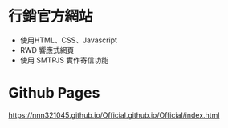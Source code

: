 # 行銷官方網站
 - 使用HTML、CSS、Javascript
 - RWD 響應式網頁
 - 使用 SMTPJS 實作寄信功能
 

# Github Pages
https://nnn321045.github.io/Official.github.io/Official/index.html
